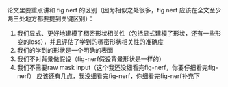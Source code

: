 论文里要重点讲和 fig nerf 的区别（因为相似之处很多，fig nerf 应该在全文至少两三处地方都要提到关键区别）：
1. 我们显式、更好地建模了稠密形状相关性（包括显式建模了形状，还有一些形变的loss），并且评估了学到的稠密形状相关性的准确度
2. 我们的学到的形状是一个明确的表面
3. 我们不对背景做假设（fig-nerf假设背景形状是一样的）
4. 我们不需要raw mask input（这个我还没细看完fig-nerf，你要仔细看完fig-nerf）
应该还有几点，我没细看完fig-nerf，你细看完fig-nerf补充下







